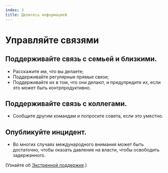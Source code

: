 ```yaml
---
index: 3
title: Делитесь информацией
---
```

# Управляйте связями

## Поддерживайте связь с семьей и близкими.

*   Расскажите им, что вы делаете;
*   Поддерживайте регулярные прямые связи;
*   Поддерживайте их в том, что они делают, и предупредите их, если это может быть контрпродуктивно.

## Поддерживайте связь с коллегами.

*   Сообщите другим командам и попросите совета, если это уместно.

## Опубликуйте инцидент.

*   Во многих случаях международного внимания может быть достаточно, чтобы оказать давление на власти, чтобы освободить задержанного.

(Узнайте об [Экстренной поддержке](umbrella://emergency-support).)